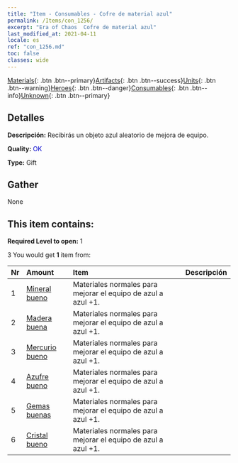 ```yaml
---
title: "Item - Consumables - Cofre de material azul"
permalink: /Items/con_1256/
excerpt: "Era of Chaos  Cofre de material azul"
last_modified_at: 2021-04-11
locale: es
ref: "con_1256.md"
toc: false
classes: wide
---
```

 [Materials](/es/Items/){: .btn .btn--primary}[Artifacts](/es/Items/Artifacts/){: .btn .btn--success}[Units](/es/Items/Units/){: .btn .btn--warning}[Heroes](/es/Items/Heroes/){: .btn .btn--danger}[Consumables](/es/Items/Consumables/){: .btn .btn--info}[Unknown](/es/Items/Unknown/){: .btn .btn--primary}

## Detalles
 **Descripción:** Recibirás un objeto azul aleatorio de mejora de equipo.

 **Quality:** <span style="color: #0000CD">OK</span>

 **Type:** Gift

## Gather

  None

## This item contains:

 **Required Level to open:** 1

 3 You would get **1** item  from:

  | Nr | Amount |     Item    | Descripción |
  |:---|:-------|:------------|:-----------:|
  | 1 | [Mineral bueno](/es/Items/mat_12/) | Materiales normales para mejorar el equipo de azul a azul +1. | 
  | 2 | [Madera buena](/es/Items/mat_13/) | Materiales normales para mejorar el equipo de azul a azul +1. | 
  | 3 | [Mercurio bueno](/es/Items/mat_14/) | Materiales normales para mejorar el equipo de azul a azul +1. | 
  | 4 | [Azufre bueno](/es/Items/mat_15/) | Materiales normales para mejorar el equipo de azul a azul +1. | 
  | 5 | [Gemas buenas](/es/Items/mat_16/) | Materiales normales para mejorar el equipo de azul a azul +1. | 
  | 6 | [Cristal bueno](/es/Items/mat_17/) | Materiales normales para mejorar el equipo de azul a azul +1. | 
